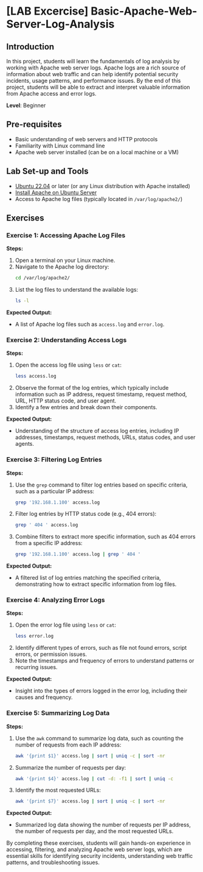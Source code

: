 # [LAB Excercise] Basic-Apache-Web-Server-Log-Analysis

## Introduction
In this project, students will learn the fundamentals of log analysis by working with Apache web server logs. Apache logs are a rich source of information about web traffic and can help identify potential security incidents, usage patterns, and performance issues. By the end of this project, students will be able to extract and interpret valuable information from Apache access and error logs.

**Level**: Beginner

## Pre-requisites
- Basic understanding of web servers and HTTP protocols
- Familiarity with Linux command line
- Apache web server installed (can be on a local machine or a VM)

## Lab Set-up and Tools
- [Ubuntu 22.04](https://releases.ubuntu.com/jammy/) or later (or any Linux distribution with Apache installed)
- [Install Apache on Ubuntu Server](https://www.digitalocean.com/community/tutorials/how-to-install-the-apache-web-server-on-ubuntu-20-04)
- Access to Apache log files (typically located in `/var/log/apache2/`)

## Exercises

### Exercise 1: Accessing Apache Log Files

**Steps:**

1. Open a terminal on your Linux machine.
2. Navigate to the Apache log directory:
    ```bash
    cd /var/log/apache2/
    ```
3. List the log files to understand the available logs:
    ```bash
    ls -l
    ```

**Expected Output:**
- A list of Apache log files such as `access.log` and `error.log`.

### Exercise 2: Understanding Access Logs

**Steps:**

1. Open the access log file using `less` or `cat`:
    ```bash
    less access.log
    ```
2. Observe the format of the log entries, which typically include information such as IP address, request timestamp, request method, URL, HTTP status code, and user agent.
3. Identify a few entries and break down their components.

**Expected Output:**
- Understanding of the structure of access log entries, including IP addresses, timestamps, request methods, URLs, status codes, and user agents.

### Exercise 3: Filtering Log Entries

**Steps:**

1. Use the `grep` command to filter log entries based on specific criteria, such as a particular IP address:
    ```bash
    grep '192.168.1.100' access.log
    ```
2. Filter log entries by HTTP status code (e.g., 404 errors):
    ```bash
    grep ' 404 ' access.log
    ```
3. Combine filters to extract more specific information, such as 404 errors from a specific IP address:
    ```bash
    grep '192.168.1.100' access.log | grep ' 404 '
    ```

**Expected Output:**
- A filtered list of log entries matching the specified criteria, demonstrating how to extract specific information from log files.

### Exercise 4: Analyzing Error Logs

**Steps:**

1. Open the error log file using `less` or `cat`:
    ```bash
    less error.log
    ```
2. Identify different types of errors, such as file not found errors, script errors, or permission issues.
3. Note the timestamps and frequency of errors to understand patterns or recurring issues.

**Expected Output:**
- Insight into the types of errors logged in the error log, including their causes and frequency.

### Exercise 5: Summarizing Log Data

**Steps:**

1. Use the `awk` command to summarize log data, such as counting the number of requests from each IP address:
    ```bash
    awk '{print $1}' access.log | sort | uniq -c | sort -nr
    ```
2. Summarize the number of requests per day:
    ```bash
    awk '{print $4}' access.log | cut -d: -f1 | sort | uniq -c
    ```
3. Identify the most requested URLs:
    ```bash
    awk '{print $7}' access.log | sort | uniq -c | sort -nr
    ```

**Expected Output:**
- Summarized log data showing the number of requests per IP address, the number of requests per day, and the most requested URLs.

By completing these exercises, students will gain hands-on experience in accessing, filtering, and analyzing Apache web server logs, which are essential skills for identifying security incidents, understanding web traffic patterns, and troubleshooting issues.
